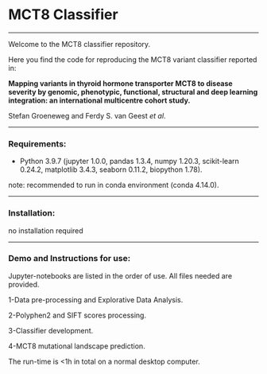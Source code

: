 # MCT8 Classifier
----
Welcome to the MCT8 classifier repository.

Here you find the code for reproducing the MCT8 variant classifier reported in:

**Mapping variants in thyroid hormone transporter MCT8 to disease severity by genomic, phenotypic, functional, structural and deep learning integration: an international multicentre cohort study.**

Stefan Groeneweg and Ferdy S. van Geest *et al*.

----

### Requirements:
- Python 3.9.7 (jupyter 1.0.0, pandas 1.3.4, numpy 1.20.3, scikit-learn 0.24.2, matplotlib 3.4.3, seaborn 0.11.2, biopython 1.78).

note: recommended to run in conda environment (conda 4.14.0).

----

### Installation:
no installation required

----

### Demo and Instructions for use:
Jupyter-notebooks are listed in the order of use. All files needed are provided.

1-Data pre-processing and Explorative Data Analysis.

2-Polyphen2 and SIFT scores processing.

3-Classifier development.

4-MCT8 mutational landscape prediction.


The run-time is <1h in total on a normal desktop computer.
